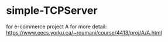 # simple-TCPServer
for e-commerce project A
for more detail: https://www.eecs.yorku.ca/~roumani/course/4413/proj/A/A.html
